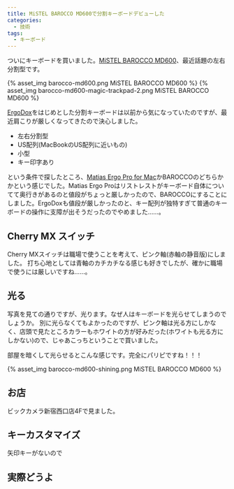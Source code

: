 ```yaml
---
title: MiSTEL BAROCCO MD600で分割キーボードデビューした
categories:
  - 技術
tags:
  - キーボード
---
```


ついにキーボードを買いました。[MiSTEL BAROCCO MD600](https://www.amazon.co.jp/dp/B072ZRX88K/)、最近話題の左右分割型です。

{% asset_img barocco-md600.png MiSTEL BAROCCO MD600 %}
{% asset_img barocco-md600-magic-trackpad-2.png MiSTEL BAROCCO MD600 %}

[ErgoDox](https://ergodox-ez.com/)をはじめとした分割キーボードは以前から気になっていたのですが、最近肩こりが厳しくなってきたので決心しました。

- 左右分割型
- US配列(MacBookのUS配列に近いもの)
- 小型
- キー印字あり

という条件で探したところ、[Matias Ergo Pro for Mac](https://www.amazon.co.jp/dp/B014JROPBE/)かBAROCCOのどちらかかという感じでした。Matias Ergo Proはリストレストがキーボード自体についてて奥行きがあるのと値段がちょっと厳しかったので、BAROCCOにすることにしました。ErgoDoxも値段が厳しかったのと、キー配列が独特すぎて普通のキーボードの操作に支障が出そうだったのでやめました……。

## Cherry MX スイッチ

Cherry MXスイッチは職場で使うことを考えて、ピンク軸(赤軸の静音版)にしました。
打ち心地としては青軸のカチカチなる感じも好きでしたが、確かに職場で使うには厳しいですね……。

## 光る

写真を見ての通りですが、光ります。なぜ人はキーボードを光らせてしまうのでしょうか。
別に光らなくてもよかったのですが、ピンク軸は光る方にしかなく、店頭で見たところカラーもホワイトの方が好みだった(ホワイトも光る方にしかない)ので、じゃあこっちということで買いました。

部屋を暗くして光らせるとこんな感じです。完全にパリピですね！！！

{% asset_img barocco-md600-shining.png MiSTEL BAROCCO MD600 %}

## お店

ビックカメラ新宿西口店4Fで見ました。

## キーカスタマイズ

矢印キーがないので


## 実際どうよ


